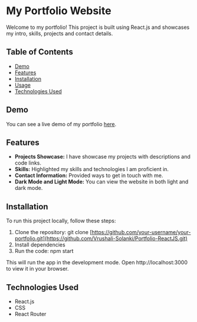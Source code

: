 # My Portfolio Website

Welcome to my portfolio! This project is built using React.js and showcases my intro, skills, projects and contact details.

## Table of Contents

- [Demo](#demo)
- [Features](#features)
- [Installation](#installation)
- [Usage](#usage)
- [Technologies Used](#technologies-used)

## Demo

You can see a live demo of my portfolio [here](https://vrushalisolanki.netlify.app/).

## Features

- **Projects Showcase:** I have showcase my projects with descriptions and code links.
- **Skills:** Highlighted my skills and technologies I am proficient in.
- **Contact Information:** Provided ways to get in touch with me.
- **Dark Mode and Light Mode:** You can view the website in both light and dark mode.

## Installation

To run this project locally, follow these steps:

1. Clone the repository: git clone [https://github.com/your-username/your-portfolio.git](https://github.com/Vrushali-Solanki/Portfolio-ReactJS.git)
2. Install dependencies
3. Run the code: npm start

This will run the app in the development mode.
Open http://localhost:3000 to view it in your browser.

## Technologies Used
- React.js
- CSS
- React Router
